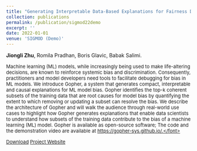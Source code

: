 ```yaml
---
title: "Generating Interpretable Data-Based Explanations for Fairness Debugging using Gopher."
collection: publications
permalink: /publication/sigmod22demo
excerpt: ''
date: 2022-01-01
venue: 'SIGMOD (Demo)'
---
```

**Jiongli Zhu**, Romila Pradhan, Boris Glavic, Babak Salimi.<br>

<font size=2>Machine learning (ML) models, while increasingly being used to make life-altering decisions, are known to reinforce systemic bias and discrimination. Consequently, practitioners and model developers need tools to facilitate debugging for bias in ML models. We introduce Gopher, a system that generates compact, interpretable and causal explanations for ML model bias. Gopher identifies the top-k coherent subsets of the training data that are root causes for model bias by quantifying the extent to which removing or updating a subset can resolve the bias. We describe the architecture of Gopher and will walk the audience through real-world use cases to highlight how Gopher generates explanations that enable data scientists to understand how subsets of the training data contribute to the bias of a machine learning (ML) model. Gopher is available as open-source software; The code and the demonstration video are available at https://gopher-sys.github.io/.</font>
<br>

[Download](https://dl.acm.org/doi/abs/10.1145/3514221.3520170)
[Project Website](https://gopher-sys.github.io/)